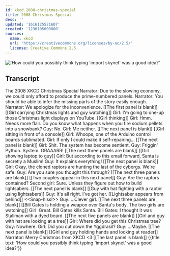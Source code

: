 ```yaml
---
id: xkcd.2008-christmas-special
title: 2008 Christmas Special
desc: ''
updated: '1616125521607'
created: '1230105600000'
sources:
  name: xkcd
  url: 'https://creativecommons.org/licenses/by-nc/2.5/'
  license: Creative Commons 2.5
---
```

!['How could you possibly think typing 'import skynet' was a good idea?'](https://imgs.xkcd.com/comics/2008_christmas_special.png)

## Transcript
The 2008 XKCD Christmas Special
Narrator: Due to the slowing economy, we could only afford to produce the prime-numbered panels.
Narrator: You should be able to infer the missing parts of the story easily enough.
Narrator: We apologize for the inconvenience.
[[The first panel is blank]]
[[Girl carrying Christmas lights and guy watching]]
Girl: I'm going to one-up those Christmas light displays on YouTube.
[[Girl thinking]]
Girl: Hmm. Needs more flair. Do you know what happens when you fire sodium pellets into a snowbank?
Guy: No.
Girl: Me neither.
[[The next panel is blank]]
[[Girl sitting in front of a console]]
Girl: Whoops, one of the Arduino control boards sublimated.
Girl: If only I could make it self-repairing...
[[The next panel is blank]]
Girl: Shit. The system has become sentient.
Guy: Friggin' Python.
System: GRAAARR!
[[The next three panels are blank]]
[[Girl showing laptop to guy]]
Girl: But according to this email forward, Santa is secretly a Muslim!
Guy: It explains everything!
[[The next panel is blank]]
Girl: Okay, the cloned raptors are hunting the last of the cyborgs. We're safe.
Guy: Are you sure you thought this through?
[[The next three panels are blank]]
[[Two couples appear in this next panel]]
Guy: Are the raptors contained?
Second girl: Sure. Unless they figure out how to build lightsabers.
[[The next panel is blank]]
[[Guy with hat fighting with a raptor using lightsabers]]
Guy: It's all right. I've got her.
[[Lightsaber appears from behind]]
<<Snap-hiss!>>
Guy: ...Clever girl.
[[The next three panels are blank]]
[[Bill Gates is holding a weapon over Santa's body. The two girls are watching]]
Girl: Great. Bill Gates kills Santa.
Bill Gates: I thought it was Stallman with a dyed beard.
[[The next five panels are blank]]
[[Girl and guy with hat are looking at a tree]]
Girl: Where did you get this Christmas tree?
Guy: Nowhere.
Girl: Did you cut down the Yggdrasil?
Guy: ...Maybe.
[[The next panel is blank]]
[[Girl and guy holding hands and looking at reader]]
Narrator: Merry Christmas from XKCD <3
[[The last panel is blank]]
{{title text: 'How could you possibly think typing 'import skynet' was a good idea?'}}
